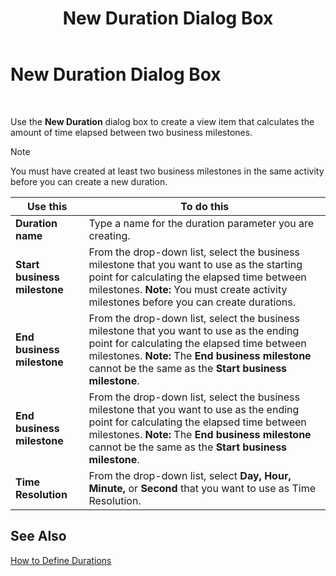 ﻿---
title: New Duration Dialog Box
TOCTitle: New Duration Dialog Box
ms:assetid: 807eb875-2cce-4e8d-b5c4-c1f04b98cdbd
ms:mtpsurl: https://msdn.microsoft.com/en-us/library/Aa561066(v=BTS.80)
ms:contentKeyID: 51529264
ms.date: 08/30/2017
mtps_version: v=BTS.80
f1_keywords:
- bts06.bam.workbook.newduration
---

# New Duration Dialog Box

 

Use the **New Duration** dialog box to create a view item that calculates the amount of time elapsed between two business milestones.


> [!NOTE]
> <P>You must have created at least two business milestones in the same activity before you can create a new duration.</P>



<table>
<thead>
<tr class="header">
<th>Use this</th>
<th>To do this</th>
</tr>
</thead>
<tbody>
<tr class="odd">
<td><strong>Duration name</strong></td>
<td>Type a name for the duration parameter you are creating.</td>
</tr>
<tr class="even">
<td><strong>Start business milestone</strong></td>
<td>From the drop-down list, select the business milestone that you want to use as the starting point for calculating the elapsed time between milestones. <strong>Note:</strong> You must create activity milestones before you can create durations.</td>
</tr>
<tr class="odd">
<td><strong>End business milestone</strong></td>
<td>From the drop-down list, select the business milestone that you want to use as the ending point for calculating the elapsed time between milestones. <strong>Note:</strong> The <strong>End business milestone</strong> cannot be the same as the <strong>Start business milestone</strong>.</td>
</tr>
<tr class="even">
<td><strong>End business milestone</strong></td>
<td>From the drop-down list, select the business milestone that you want to use as the ending point for calculating the elapsed time between milestones. <strong>Note:</strong> The <strong>End business milestone</strong> cannot be the same as the <strong>Start business milestone</strong>.</td>
</tr>
<tr class="odd">
<td><strong>Time Resolution</strong></td>
<td>From the drop-down list, select <strong>Day, Hour, Minute,</strong> or <strong>Second</strong> that you want to use as Time Resolution.</td>
</tr>
</tbody>
</table>


## See Also

[How to Define Durations](https://msdn.microsoft.com/en-us/library/aa561120\(v=bts.80\))

